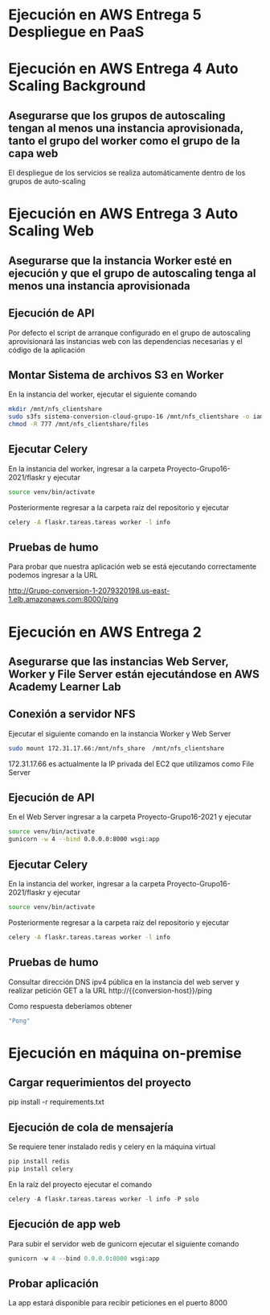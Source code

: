 # Ejecución en AWS Entrega 5 Despliegue en PaaS

# Ejecución en AWS Entrega 4 Auto Scaling Background

## Asegurarse que los grupos de autoscaling tengan al menos una instancia aprovisionada, tanto el grupo del worker como el grupo de la capa web

El despliegue de los servicios se realiza automáticamente dentro de los grupos de auto-scaling

# Ejecución en AWS Entrega 3 Auto Scaling Web

## Asegurarse que la instancia Worker esté en ejecución y que el grupo de autoscaling tenga al menos una instancia aprovisionada

## Ejecución de API
Por defecto el script de arranque configurado en el grupo de autoscaling aprovisionará las instancias web con las dependencias necesarias y el código de la aplicación

## Montar Sistema de archivos S3 en Worker
En la instancia del worker, ejecutar el siguiente comando

```bash
mkdir /mnt/nfs_clientshare
sudo s3fs sistema-conversion-cloud-grupo-16 /mnt/nfs_clientshare -o iam_role=LabRole -o allow_other -o complement_stat,nonempty
chmod -R 777 /mnt/nfs_clientshare/files
```

## Ejecutar Celery
En la instancia del worker, ingresar a la carpeta Proyecto-Grupo16-2021/flaskr y ejecutar

```bash
source venv/bin/activate
```
Posteriormente regresar a la carpeta raíz del repositorio y ejecutar

```bash
celery -A flaskr.tareas.tareas worker -l info
```

## Pruebas de humo

Para probar que nuestra aplicación web se está ejecutando correctamente podemos ingresar a la URL 

http://Grupo-conversion-1-2079320198.us-east-1.elb.amazonaws.com:8000/ping

# Ejecución en AWS Entrega 2

## Asegurarse que las instancias Web Server, Worker y File Server están ejecutándose en AWS Academy Learner Lab

## Conexión a servidor NFS 

Ejecutar el siguiente comando en la instancia Worker y Web Server

```bash
sudo mount 172.31.17.66:/mnt/nfs_share  /mnt/nfs_clientshare
```
172.31.17.66 es actualmente la IP privada del EC2 que utilizamos como File Server

## Ejecución de API
En el Web Server ingresar a la carpeta Proyecto-Grupo16-2021 y ejecutar

```bash
source venv/bin/activate
gunicorn -w 4 --bind 0.0.0.0:8000 wsgi:app
```

## Ejecutar Celery
En la instancia del worker, ingresar a la carpeta Proyecto-Grupo16-2021/flaskr y ejecutar

```bash
source venv/bin/activate
```
Posteriormente regresar a la carpeta raíz del repositorio y ejecutar

```bash
celery -A flaskr.tareas.tareas worker -l info
```

## Pruebas de humo

Consultar dirección DNS ipv4 pública en la instancia del web server y realizar petición GET a la URL http://{{conversion-host}}/ping

Como respuesta deberíamos obtener

```bash
"Pong"
```

# Ejecución en máquina on-premise

## Cargar requerimientos del proyecto

pip install -r requirements.txt

## Ejecución de cola de mensajería

Se requiere tener instalado redis y celery en la máquina virtual

```python
pip install redis
pip install celery
```

En la raíz del proyecto ejecutar el comando


```python
celery -A flaskr.tareas.tareas worker -l info -P solo
```

## Ejecución de app web

Para subir el servidor web de gunicorn ejecutar el siguiente comando

```python
gunicorn -w 4 --bind 0.0.0.0:8000 wsgi:app
```

## Probar aplicación

La app estará disponible para recibir peticiones en el puerto 8000
